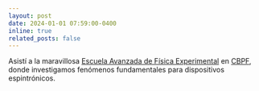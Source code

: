 ```yaml
---
layout: post
date: 2024-01-01 07:59:00-0400
inline: true
related_posts: false
---
```


Asistí a la maravillosa [Escuela Avanzada de Física Experimental](https://eafexp.cbpf.br/) en [CBPF](https://www.gov.br/cbpf/pt-br), donde investigamos fenómenos fundamentales para dispositivos espintrónicos.
